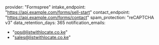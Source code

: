 provider: "Formspree"
intake_endpoint: "https://api.example.com/forms/sell-start"
contact_endpoint: "https://api.example.com/forms/contact"
spam_protection: "reCAPTCHA v3"
data_retention_days: 365
notification_emails:
  - "ops@listwithlocate.co.ke"
  - "sales@listwithlocate.co.ke"

